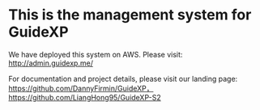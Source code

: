 # This is the management system for GuideXP

We have deployed this system on AWS. Please visit: http://admin.guidexp.me/

For documentation and project details, please visit our landing page: https://github.com/DannyFirmin/GuideXP，https://github.com/LiangHong95/GuideXP-S2
